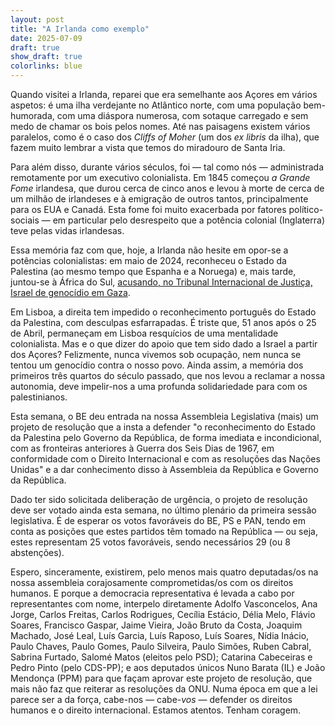 ```yaml
---
layout: post
title: "A Irlanda como exemplo"
date: 2025-07-09
draft: true
show_draft: true
colorlinks: blue
---
```


Quando visitei a Irlanda, reparei que era semelhante aos Açores em vários aspetos: é uma ilha verdejante no Atlântico norte, com uma população bem-humorada, com uma diáspora numerosa, com sotaque carregado e sem medo de chamar os bois pelos nomes. Até nas paisagens existem vários paralelos, como é o caso dos _Cliffs of Moher_ (um dos _ex libris_ da ilha), que fazem muito lembrar a vista que temos do miradouro de Santa Iria.

Para além disso, durante vários séculos, foi — tal como nós — administrada remotamente por um executivo colonialista. Em 1845 começou _a Grande Fome_ irlandesa, que durou cerca de cinco anos e levou à morte de cerca de um milhão de irlandeses e à emigração de outros tantos, principalmente para os EUA e Canadá. Esta fome foi muito exacerbada por fatores político-sociais — em particular pelo desrespeito que a potência colonial (Inglaterra) teve pelas vidas irlandesas.

Essa memória faz com que, hoje, a Irlanda não hesite em opor-se a potências colonialistas: em maio de 2024, reconheceu o Estado da Palestina (ao mesmo tempo que Espanha e a Noruega) e, mais tarde, juntou-se à África do Sul, [acusando, no Tribunal Internacional de Justiça, Israel de genocídio em Gaza](https://web.archive.org/web/20241213164714/https://www.irishtimes.com/politics/2024/12/11/government-confirms-ireland-will-intervene-in-two-cases-before-international-court-of-justice/).

Em Lisboa, a direita tem impedido o reconhecimento português do Estado da Palestina, com desculpas esfarrapadas. É triste que, 51 anos após o 25 de Abril, permaneçam em Lisboa resquícios de uma mentalidade colonialista. Mas e o que dizer do apoio que tem sido dado a Israel a partir dos Açores? Felizmente, nunca vivemos sob ocupação, nem nunca se tentou um genocídio contra o nosso povo. Ainda assim, a memória dos primeiros três quartos do século passado, que nos levou a reclamar a nossa autonomia, deve impelir-nos a uma profunda solidariedade para com os palestinianos.

Esta semana, o BE deu entrada na nossa Assembleia Legislativa (mais) um projeto de resolução que a insta a defender "o reconhecimento do Estado da Palestina pelo Governo da República, de forma imediata e incondicional, com as fronteiras anteriores à Guerra dos Seis Dias de 1967, em conformidade com o Direito Internacional e com as resoluções das Nações Unidas" e a dar conhecimento disso à Assembleia da República e Governo da República.

Dado ter sido solicitada deliberação de urgência, o projeto de resolução deve ser votado ainda esta semana, no último plenário da primeira sessão legislativa. É de esperar os votos favoráveis do BE, PS e PAN, tendo em conta as posições que estes partidos têm tomado na República — ou seja, estes representam 25 votos favoráveis, sendo necessários 29 (ou 8 abstenções).

Espero, sinceramente, existirem, pelo menos mais quatro deputadas/os na nossa assembleia corajosamente comprometidas/os com os direitos humanos. E porque a democracia representativa é levada a cabo por representantes com nome, interpelo diretamente
Adolfo Vasconcelos, Ana Jorge, Carlos Freitas, Carlos Rodrigues, Cecília Estácio, Délia Melo, Flávio Soares, Francisco Gaspar, Jaime Vieira, João Bruto da Costa, Joaquim Machado, José Leal, Luís Garcia, Luís Raposo, Luís Soares, Nídia Inácio, Paulo Chaves, Paulo Gomes, Paulo Silveira, Paulo Simões, Ruben Cabral, Sabrina Furtado, Salomé Matos (eleitos pelo PSD); Catarina Cabeceiras e Pedro Pinto (pelo CDS-PP); e aos deputados únicos Nuno Barata (IL) e João Mendonça (PPM) para que façam aprovar este projeto de resolução, que mais não faz que reiterar as resoluções da ONU. Numa época em que a lei parece ser a da força, cabe-nos — cabe-_vos_ — defender os direitos humanos e o direito internacional. Estamos atentos. Tenham coragem.

